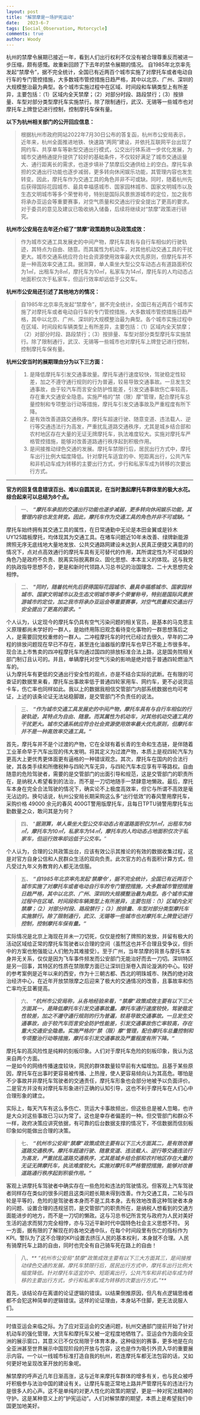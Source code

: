```yaml
---
layout: post
title: "解禁摩是一场护宪运动"
date:   2023-6-7
tags: [Social_Observation, Motorcycle]
comments: true
author: Woody
---
```



杭州的禁摩令展期已接近一年，看到人们出行权利不仅没有被合理尊重反而被进一步压缩，颇有感慨。故重新回顾了下去年的禁令展期的情况。
自1985年北京率先发起“禁摩令”，据不完全统计，全国已有近两百个城市实施了对摩托车或者电动自行车的专门管控措施，大多数城市管控措施日趋严格，其中以北京、广州、深圳的大规模整治最为典型。各个城市实施过程中在区域、时间段和车辆类型上有所差异，主要包括：（1）区域内全天禁摩；（2）对部分时段、路段禁行；（3）按排量、车型对部分类型摩托车实施禁行。除了限制通行，武汉、无锡等一些城市也对摩托车上牌登记进行控制，控制摩托车保有量。

**以下为杭州相关部门的公开回应信息：**

>根据杭州市政府网站2022年7月30日公布的答复函，杭州市公安局表示，近年来，杭州全面推进地铁、快速路“两网”建设，并依托互联网平台出现了网约车、共享单车等新型交通出行模式，公交出行体系进一步优化发展，为城市交通畅通提升提供了较好的基础条件，不仅较好满足了城市交通运量大、通行距离长的需求，也逐步填补了禁摩后交通供给上的空白。摩托车承担的交通出行功能也逐步减弱，更多转向休闲娱乐功能，其管理内容也发生转变。因此，摩托车作为交通工具的角色并非不可或缺。同时，随着杭州先后获得国际花园城市、最具幸福感城市、国家园林城市、国家文明城市以及生态文明城市等多个荣誉称号，特别是国际风景旅游城市的定位，加之我市将承办亚运会等重要赛事，对空气质量和交通出行安全提出了更高的要求。对于委员的意见及建议已吸收纳入储备，后续将继续对“禁摩”政策进行研究。

**杭州市公安局在去年还介绍了“禁摩”政策趋势以及政策成效：**

>作为城市交通工具发展史的中间产物，摩托车具有与自行车相似的行驶轨迹，其特点为自由、随意。而其属性为机动车，对其他机动交通工具的干扰更大。城市交通系统应符合社会资源使用效率最大优先原则，但摩托车并不是一种高效率交通工具。据测算，单人乘坐大型公交车动态占有道路面积仅为1㎡，出租车为8㎡，摩托车为10㎡，私家车为14㎡，摩托车的人均动态占地面积仅次于私家车，但运行效率却远低于公交车。

**杭州市公安局还引述了其他地方的情况：**

>自1985年北京率先发起“禁摩令”，据不完全统计，全国已有近两百个城市实施了对摩托车或者电动自行车的专门管控措施，大多数城市管控措施日趋严格，其中以北京、广州、深圳的大规模整治最为典型。各个城市实施过程中在区域、时间段和车辆类型上有所差异，主要包括：（1）区域内全天禁摩；（2）对部分时段、路段禁行；（3）按排量、车型对部分类型摩托车实施禁行。除了限制通行，武汉、无锡等一些城市也对摩托车上牌登记进行控制，控制摩托车保有量。

**杭州公安当时的展期理由分为以下三方面：**

> 1. 是降低摩托车引发交通事故量。摩托车通行速度较快，驾驶稳定性较差，加之不遵守通行规则的行为普遍，较易导致交通事故。一旦发生交通事故，由于较汽车而言安全防护性能差，引发交通事故伤亡率较高，存在重大交通安全隐患。实施严格的“禁（限）摩”管理，配合摩托车总量控制和专项整治行动等措施，摩托车引发交通事故及严重程度有所下降。<br>
> 2. 是有效改善道路交通秩序。摩托车超速行驶、随意变道、违法载人、逆行等交通违法行为高发，严重扰乱道路交通秩序，尤其是城乡结合部和农村地区存在大量的无证无牌摩托车，执法难度较大。实施对摩托车严格管控措施，能够对改善道路通行秩序起到积极作用。<br>
>3. 是间接推动绿色交通的发展。摩托车禁限行后，居民出行方式中，摩托车出行比例大幅度降低。针对摩托车适宜的中、短距离出行，公共汽车和非机动车成为转移的主要出行方式，步行和私家车成为转移的次要出行方式。

---

**官方的回复信息错误百出、难以自圆其说，在当时激起摩托车群体里的极大水花。综合起来可以总结为8个点。**

>一、 _**“摩托车承担的交通出行功能也逐步减弱，更多转向休闲娱乐功能，其管理内容也发生转变。因此，摩托车作为交通工具的角色并非不可或缺。”**_

摩托车始终拥有其交通工具的属性，在日常通勤中无论是本田金翼或是铃木UY125踏板摩托，均体现其为交通工具。在堵车问题近10年未改善、绿牌新能源牌照无序无底线地大量地发放、公共交通路网建设未达到人民真正便捷又满意的的情况下，点对点高效通行的摩托车具有无可替代的作用，其所谓定性为不可或缺的角色乃是政府不负责、脱离实际脱离群众、固化思想、本本主义的体现。这与我党的执政指导思想不合，更是和新时代领路人习总书记的治国理念、二十大思想完全相悖。

>二、 _**"同时，随着杭州先后获得国际花园城市、最具幸福感城市、国家园林城市、国家文明城市以及生态文明城市等多个荣誉称号，特别是国际风景旅游城市的定位，加之我市将承办亚运会等重要赛事，对空气质量和交通出行安全提出了更高的要求。"**_

个人认为，认定现今的摩托车仍具有空气污染问题的相关官员，是基本的马克思主义原理都尚未学好的一群人，是始终用陈旧观念看待变化事物的一群思想落后之人，是需要回党校重修的一群人。二冲程摩托车的时代已经过去很久，早年的二冲程的排放问题现在早已不存在，甚至连化油器版的摩托车也早已不能上市很多年。现合法上市售卖的四冲程摩托车均通过国四的排放标准合法上路，这是国务院相关部门制订且认可的。并且，单辆摩托对空气污染的影响是绝对低于普通四轮燃油汽车的。<br>
认为摩托车有更低的交通出行安全性的观点，亦是不结合实际的武断。在有限的可查证的数据里来看，摩托车出事故率低于普通四轮家用车、网约车，更不必说货运卡车，伤亡率也同样如此。我以上的数据我相信交管部门内部系统数据也均可考证，上述的该条论证无法站稳脚跟，是交管部门不负责任的说法。

>三、 _**“作为城市交通工具发展史的中间产物，摩托车具有与自行车相似的行驶轨迹，其特点为自由、随意。而其属性为机动车，对其他机动交通工具的干扰更大。城市交通系统应符合社会资源使用效率最大优先原则，但摩托车并不是一种高效率交通工具。”**_

首先，摩托车并不是个过渡的产物，它在全球有着长青的生命和生态链，是伴随着工业革命早于汽车出现的伟大发明。将其定义为过渡产物，本质上是视四轮汽车为更高大上更优秀更体面更有逼格的一种错误观念。其次，摩托车在国内的合法行驶，其各类手续和所缴税种与四轮汽车无异，与四轮汽车本应享有平等路权。自由随意的危险驾驶者，需要的是交管部门的出面引导和规范，这是交管部门的职责所在，是纳税人希望看到的法治，而不是一刀切地随手一禁肆意地懒政。最后，摩托车本身在完全合法驾驶的情况下，确实论不上极度高效率，但它与所谓不高效是毫无沾边的。换句话说，杭州公安局长期采购这么多“出行低效”的春风警用摩托车，采购价格 49000 余元的春风 400GT警用版摩托车，且每日TPTU骑警用摩托车出勤数量之众，敢问其是为何？

>四、 “_**据测算，单人乘坐大型公交车动态占有道路面积仅为1㎡，出租车为8㎡，摩托车为10㎡，私家车为14㎡，摩托车的人均动态占地面积仅次于私家车，但运行效率却远低于公交车。**_”

个人认为，合理的公共政策出台，应该有效公示其推论的有效的数据收集过程，这是对官方自身公信和人民群众生活的双向负责。此次官方的占有面积计算方式，但凡受过九年义务教育的人都无法信服。

>五、 _**“自1985年北京率先发起‘禁摩令’，据不完全统计，全国已有近两百个城市实施了对摩托车或者电动自行车的专门管控措施，大多数城市管控措施日趋严格，其中以北京、广州、深圳的大规模整治最为典型。各个城市实施过程中在区域、时间段和车辆类型上有所差异，主要包括：（1）区域内全天禁摩；（2）对部分时段、路段禁行；（3）按排量、车型对部分类型摩托车实施禁行。除了限制通行，武汉、无锡等一些城市也对摩托车上牌登记进行控制，控制摩托车保有量。”**_

实际情况是北京上海现在并未一刀切死，仅仅是控制了牌照的发放，并留有极大的活动区域给正常的摩托车驾驶者以合理的空间（虽然这也并不合理且受争议，但折中的方案也勉强能让人们勉为其难接受）。至于广州，当年禁摩的背景与摩托车本身并无关系，仅仅是因为飞车事件频发而公安部门无能治好而去一刀切。深圳特区是另一回事，其特区的性质在禁限摩方面已让深圳日渐卷入舆论漩涡的中心。较好的参考案例是近年以来的西安，作为十三朝古都、西北的明珠城市、陕西的绝对政治经济中心，在近年开放禁限摩之后迎来了极大的交通情况的改善，且事故率和伤亡率均无显著提高。

> 六、 _**“杭州市公安局称，从各地经验来看，“禁摩”政策成效主要有以下三大方面其一，是降低摩托车引发交通事故量。摩托车通行速度较快，驾驶稳定性较差，加之不遵守通行规则的行为普遍，较易导致交通事故。一旦发生交通事故，由于较汽车而言安全防护性能差，引发交通事故伤亡率较高，存在重大交通安全隐患。实施严格的“禁（限）摩”管理，配合摩托车总量控制和专项整治行动等措施，摩托车引发交通事故及严重程度有所下降。”**_

摩托车的高风险性是纯粹的刻板印象。人们对于摩托车危险的刻板印象，我认为这来自两个方面。<br>
一是如今的网络传播速度较块，网民的群体数量较早前有大幅增加。且基于某些原因，摩托车在出事时更容易被传播、上热搜，使人更容易倾向认为其高危。哪怕是不少事故并非摩托车驾驶者的交通责任，摩托车形象也会部分地被予以负面评价。<br>
二是官方并没有对摩托车形象进行正确的认知引导，这也不利于摩托车在人们心中合理形象的建立。

实际上，每天汽车有这么多伤亡、货运大卡事故频出，但这些总是被人忽略，也许是大众对这些事故已习以为常了。这也是幸存者偏差的一种。但交管部门和群众不一样，政府决策应讲究依据，有可靠的后台数据支撑的情况下，不信数据而信刻板印象如何能做出合理的决策。

> 七、 _**“杭州市公安局“禁摩”政策成效主要有以下三大方面其二，是有效改善道路交通秩序。摩托车超速行驶、随意变道、违法载人、逆行等交通违法行为高发，严重扰乱道路交通秩序，尤其是城乡结合部和农村地区存在大量的无证无牌摩托车，执法难度较大。实施对摩托车严格管控措施，能够对改善道路通行秩序起到积极作用。”**_

客观上讲摩托车驾驶者中确实存在一些危险和违法的驾驶情况。但客观上汽车驾驶者同样存在类似的很多问题且这类问题长期未得到改善。作为交通工具，二轮与四轮是平等的，危险的是驾驶者本身而不是工具本身。去有效地改善这种驾驶者本身的问题、设置合理的违规惩罚，是交管部门的职责所在，是纳税人想看到的交通方面能进步的地方，而不是一刀切的懒政。这与习总书记所言党与政府为人民对美好生活的追求而努力完全相悖，亦与习近平新时代中国特色社会主义思想不符。 另一方面，据有限的了解现在的各地交通中队，在每个时间段里有伤亡的指标作为KPI。警队为了这不合理的KPI设置去挤压人民的基本权利，本身就不合理。人民有骑摩托车上路的自由，同时也完全有自己骑车死在路上的自由！

> 八、_** “杭州市公安局“禁摩”政策成效主要有以下三大方面其三，是间接推动绿色交通的发展。摩托车禁限行后，居民出行方式中，摩托车出行比例大幅度降低。针对摩托车适宜的中、短距离出行，公共汽车和非机动车成为转移的主要出行方式，步行和私家车成为转移的次要出行方式。”**_

首先，该结论存在离谱的论证逻辑的错误。以结果倒推原因，但凡有点逻辑思维者都不会犯这种简单的逻辑错误。这样的论证理由，本身站不住脚，更无法说服人们。 

---
时值亚运会来临之际。为了应对亚运会的交通问题，杭州交通部门提前开始了针对机动车的强化管理，大货车和摩托车又被一定程度地牺牲了。亚运会作为面向全亚洲的展示窗口，其意义已不仅仅局限于体育本身。这种级别的赛事，更多地是在向全亚洲甚至世界展示中国现阶段的开放与包容，这也是作为吸引外资入华的重要展示内容。一个以一线城市标准打造自我的杭州，若连摩托车都无法包容的话，又如何更好地呈现改革开放的形象呢。

解禁摩的呼声近几年日渐高涨，这与近年来摩托车群体的增多有关，也与民众被呼吁积极参与法治中国的建设有关。让摩托车能正常地上路并严管摩托车的违法行为是很多人的心声。这不是单纯的对更人性化的政策的期望，更是一种对宪法精神的守护。这是某种意义上的“护宪运动”。人们对解禁摩的期望，本质上是希望我们中国更加地美好。
